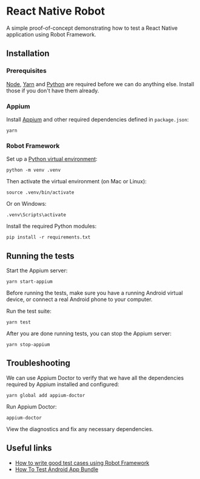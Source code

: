 # React Native Robot

A simple proof-of-concept demonstrating how to test a React Native
application using Robot Framework.

## Installation

### Prerequisites

[Node](https://nodejs.org/), [Yarn](https://yarnpkg.com/) and
[Python](https://www.python.org/) are required before we can do anything else.
Install those if you don't have them already.

### Appium

Install [Appium](https://appium.io/) and other required dependencies defined in `package.json`:

    yarn

### Robot Framework

Set up a [Python virtual environment](https://docs.python.org/3/library/venv.html#module-venv):

    python -m venv .venv

Then activate the virtual environment (on Mac or Linux):

    source .venv/bin/activate

Or on Windows:

    .venv\Scripts\activate

Install the required Python modules:

    pip install -r requirements.txt

## Running the tests

Start the Appium server:

    yarn start-appium

Before running the tests, make sure you have a running Android virtual device,
or connect a real Android phone to your computer.

Run the test suite:

    yarn test

After you are done running tests, you can stop the Appium server:

    yarn stop-appium

## Troubleshooting

We can use Appium Doctor to verify that we have all the dependencies
required by Appium installed and configured:

    yarn global add appium-doctor

Run Appium Doctor:

    appium-doctor

View the diagnostics and fix any necessary dependencies.

## Useful links

* [How to write good test cases using Robot Framework](https://github.com/robotframework/HowToWriteGoodTestCases/blob/master/HowToWriteGoodTestCases.rst)
* [How To Test Android App Bundle](http://appium.io/docs/en/writing-running-appium/android/android-appbundle/)
